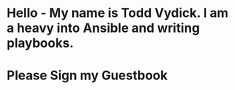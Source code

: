 # Hello - My name is Todd Vydick. I am a heavy into Ansible and writing playbooks.

# Please Sign my Guestbook
